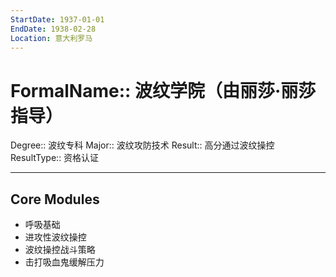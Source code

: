 ```yaml
---
StartDate: 1937-01-01
EndDate: 1938-02-28
Location: 意大利罗马
---
```


# FormalName:: 波纹学院（由丽莎·丽莎指导）
Degree:: 波纹专科
Major:: 波纹攻防技术
Result:: 高分通过波纹操控
ResultType:: 资格认证

---
## Core Modules
- 呼吸基础
- 进攻性波纹操控
- 波纹操控战斗策略
- 击打吸血鬼缓解压力
